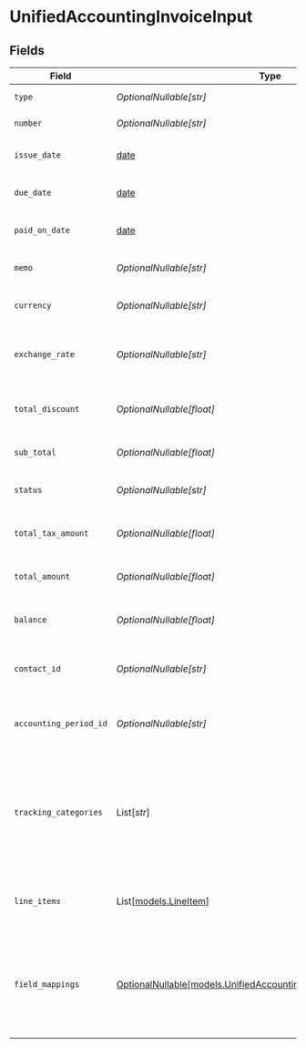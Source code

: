 # UnifiedAccountingInvoiceInput


## Fields

| Field                                                                                                                          | Type                                                                                                                           | Required                                                                                                                       | Description                                                                                                                    | Example                                                                                                                        |
| ------------------------------------------------------------------------------------------------------------------------------ | ------------------------------------------------------------------------------------------------------------------------------ | ------------------------------------------------------------------------------------------------------------------------------ | ------------------------------------------------------------------------------------------------------------------------------ | ------------------------------------------------------------------------------------------------------------------------------ |
| `type`                                                                                                                         | *OptionalNullable[str]*                                                                                                        | :heavy_minus_sign:                                                                                                             | The type of the invoice                                                                                                        | Sales                                                                                                                          |
| `number`                                                                                                                       | *OptionalNullable[str]*                                                                                                        | :heavy_minus_sign:                                                                                                             | The invoice number                                                                                                             | INV-001                                                                                                                        |
| `issue_date`                                                                                                                   | [date](https://docs.python.org/3/library/datetime.html#date-objects)                                                           | :heavy_minus_sign:                                                                                                             | The date the invoice was issued                                                                                                | 2024-06-15T12:00:00Z                                                                                                           |
| `due_date`                                                                                                                     | [date](https://docs.python.org/3/library/datetime.html#date-objects)                                                           | :heavy_minus_sign:                                                                                                             | The due date of the invoice                                                                                                    | 2024-07-15T12:00:00Z                                                                                                           |
| `paid_on_date`                                                                                                                 | [date](https://docs.python.org/3/library/datetime.html#date-objects)                                                           | :heavy_minus_sign:                                                                                                             | The date the invoice was paid                                                                                                  | 2024-07-10T12:00:00Z                                                                                                           |
| `memo`                                                                                                                         | *OptionalNullable[str]*                                                                                                        | :heavy_minus_sign:                                                                                                             | A memo or note on the invoice                                                                                                  | Payment for services rendered                                                                                                  |
| `currency`                                                                                                                     | *OptionalNullable[str]*                                                                                                        | :heavy_minus_sign:                                                                                                             | The currency of the invoice                                                                                                    | USD                                                                                                                            |
| `exchange_rate`                                                                                                                | *OptionalNullable[str]*                                                                                                        | :heavy_minus_sign:                                                                                                             | The exchange rate applied to the invoice                                                                                       | 1.2                                                                                                                            |
| `total_discount`                                                                                                               | *OptionalNullable[float]*                                                                                                      | :heavy_minus_sign:                                                                                                             | The total discount applied to the invoice                                                                                      | 1000                                                                                                                           |
| `sub_total`                                                                                                                    | *OptionalNullable[float]*                                                                                                      | :heavy_minus_sign:                                                                                                             | The subtotal of the invoice                                                                                                    | 10000                                                                                                                          |
| `status`                                                                                                                       | *OptionalNullable[str]*                                                                                                        | :heavy_minus_sign:                                                                                                             | The status of the invoice                                                                                                      | Paid                                                                                                                           |
| `total_tax_amount`                                                                                                             | *OptionalNullable[float]*                                                                                                      | :heavy_minus_sign:                                                                                                             | The total tax amount on the invoice                                                                                            | 1000                                                                                                                           |
| `total_amount`                                                                                                                 | *OptionalNullable[float]*                                                                                                      | :heavy_minus_sign:                                                                                                             | The total amount of the invoice                                                                                                | 11000                                                                                                                          |
| `balance`                                                                                                                      | *OptionalNullable[float]*                                                                                                      | :heavy_minus_sign:                                                                                                             | The remaining balance on the invoice                                                                                           | 0                                                                                                                              |
| `contact_id`                                                                                                                   | *OptionalNullable[str]*                                                                                                        | :heavy_minus_sign:                                                                                                             | The UUID of the associated contact                                                                                             | 801f9ede-c698-4e66-a7fc-48d19eebaa4f                                                                                           |
| `accounting_period_id`                                                                                                         | *OptionalNullable[str]*                                                                                                        | :heavy_minus_sign:                                                                                                             | The UUID of the associated accounting period                                                                                   | 801f9ede-c698-4e66-a7fc-48d19eebaa4f                                                                                           |
| `tracking_categories`                                                                                                          | List[*str*]                                                                                                                    | :heavy_minus_sign:                                                                                                             | The UUIDs of the tracking categories associated with the invoice                                                               | [<br/>"801f9ede-c698-4e66-a7fc-48d19eebaa4f",<br/>"801f9ede-c698-4e66-a7fc-48d19eebaa4f"<br/>]                                 |
| `line_items`                                                                                                                   | List[[models.LineItem](../models/lineitem.md)]                                                                                 | :heavy_minus_sign:                                                                                                             | The line items associated with this invoice                                                                                    |                                                                                                                                |
| `field_mappings`                                                                                                               | [OptionalNullable[models.UnifiedAccountingInvoiceInputFieldMappings]](../models/unifiedaccountinginvoiceinputfieldmappings.md) | :heavy_minus_sign:                                                                                                             | The custom field mappings of the object between the remote 3rd party & Panora                                                  | {<br/>"custom_field_1": "value1",<br/>"custom_field_2": "value2"<br/>}                                                         |